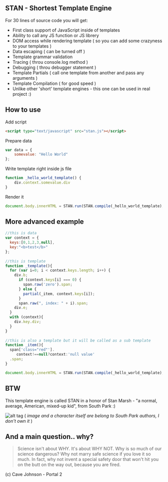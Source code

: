 STAN - Shortest Template Engine
----
For 30 lines of source code you will get:
- First class support of JavaScript inside of templates
- Ability to call any JS function or JS librery
- DOM access while rendering template ( so you can add some crazyness to your templates )
- Data escaping ( can be turned off )
- Template grammar validation
- Tracing ( throu console.log method )
- Debugging ( throu debugger statement )
- Template Partials ( call one template from another and pass any arguments )
- Template Compilation ( for good speed )
- Unlike other 'short' template engines - this one can be used in real project :)

How to use
----
Add script
```html
<script type="text/javascript" src="stan.js"></script>
```
Prepare data
```javascript
var data = {
    somevalue: "Hello World"
};
```
Write template right inside js file
```javascript
function _hello_world_template() {
    div.context.somevalue.div
}
```
Render it
```javascript
document.body.innerHTML = STAN.run(STAN.compile(_hello_world_template), data);
```

More advanced example
----

```javascript
//this is data
var context = {
  keys:[0,1,2,3,null],
  key:"<b>test</b>"
};
 
//this is template
function _template(){
  for (var i=0; i < context.keys.length; i++) {
    div.b;
      if (context.keys[i] === 0) {
        span.raw('zero').span;
      } else {
        partial(_item, context.keys[i]);
      }
      span.raw(", index: " + i).span;
    div.e;
  }
  with (context){
    div.key.div;
  }
}
 
//this is also a template but it will be called as a sub template
function _item(){
  span['class="red"'].
     context!==null?context:'null value'
  .span;
}

document.body.innerHTML = STAN.run(STAN.compile(_hello_world_template), data);
```


BTW
----
This template engine is called STAN in a honor of Stan Marsh - "a normal, average, American, mixed-up kid", from South Park :)

![alt tag](http://upload.wikimedia.org/wikipedia/en/a/a7/StanMarsh.png)
( *image and a character itself are belong to South Park authors, I don't own it* )

And a main question.. why?
----
> Science isn't about WHY. It's about WHY NOT. Why is so much of our science dangerous? Why not marry safe science if you love it so much. In fact, why not invent a special safety door that won't hit you on the butt on the way out, because you are fired.

(c) Cave Johnson - Portal 2
